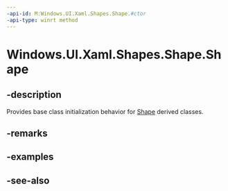 ```yaml
---
-api-id: M:Windows.UI.Xaml.Shapes.Shape.#ctor
-api-type: winrt method
---
```


<!-- Method syntax
protected Shape()
-->

# Windows.UI.Xaml.Shapes.Shape.Shape

## -description
Provides base class initialization behavior for [Shape](shape.md) derived classes.


## -remarks

## -examples

## -see-also
